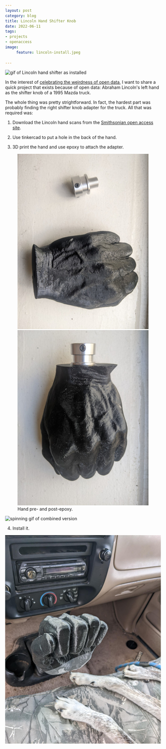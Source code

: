 ```yaml
---
layout: post
category: blog
title: Lincoln Hand Shifter Knob
date: 2022-06-11
tags:
- projects
- openaccess
image:
     feature: lincoln-install.jpeg

---
```


![gif of Lincoln hand shifter as installed](/images/lincoln-showcase.gif)

In the interest of [celebrating the weirdness of open data](https://twitter.com/tjl/status/1535290997206294528), I want to share a quick project that exists because of open data: Abraham Lincoln's left hand as the shifter knob of a 1995 Mazda truck.

The whole thing was pretty strightforward. In fact, the hardest part was probably finding the right shifter knob adapter for the truck.  All that was required was:

1. Download the Lincoln hand scans from the [Smithsonian open access site](https://3d.si.edu/object/3d/abraham-lincoln:d8c642d6-4ebc-11ea-b77f-2e728ce88125).

2. Use tinkercad to put a hole in the back of the hand.

3. 3D print the hand and use epoxy to attach the adapter.

<figure class="half">
	<img src="/images/lincoln-pre-glue.jpg" alt="hand and adapter">
	<img src="/images/lincoln-post-glue.jpg" alt="hand and adapater together">
	<figcaption>Hand pre- and post-epoxy.</figcaption>
</figure>

![spinning gif of combined version](/images/lincoln-spin.gif)

4. Install it.

![image of Lincoln hand shifter as installed](/images/lincoln-install.jpeg)
